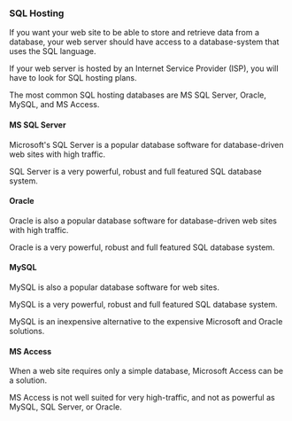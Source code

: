 <h3>SQL Hosting</h3>
If you want your web site to be able to store and retrieve data from a database, your web server should have access to a database-system that uses the SQL language.

If your web server is hosted by an Internet Service Provider (ISP), you will have to look for SQL hosting plans.

The most common SQL hosting databases are MS SQL Server, Oracle, MySQL, and MS Access.

<h4>MS SQL Server</h4>
Microsoft's SQL Server is a popular database software for database-driven web sites with high traffic.

SQL Server is a very powerful, robust and full featured SQL database system.

<h4>Oracle</h4>
Oracle is also a popular database software for database-driven web sites with high traffic.

Oracle is a very powerful, robust and full featured SQL database system.

<h4>MySQL</h4>
MySQL is also a popular database software for web sites.

MySQL is a very powerful, robust and full featured SQL database system.

MySQL is an inexpensive alternative to the expensive Microsoft and Oracle solutions.

<h4>MS Access</h4>
When a web site requires only a simple database, Microsoft Access can be a solution.

MS Access is not well suited for very high-traffic, and not as powerful as MySQL, SQL Server, or Oracle.
